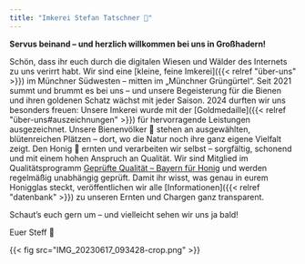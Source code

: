 ```yaml
---
title: "Imkerei Stefan Tatschner 🐝"
---
```


**Servus beinand – und herzlich willkommen bei uns in Großhadern!**

Schön, dass ihr euch durch die digitalen Wiesen und Wälder des Internets zu uns verirrt habt.
Wir sind eine [kleine, feine Imkerei]({{< relref "über-uns" >}}) im Münchner Südwesten – mitten im „Münchner Grüngürtel“.
Seit 2021 summt und brummt es bei uns – und unsere Begeisterung für die Bienen und ihren goldenen Schatz wächst mit jeder Saison.
2024 durften wir uns besonders freuen: Unsere Imkerei wurde mit der [Goldmedaille]({{< relref "über-uns#auszeichnungen" >}}) für hervorragende Leistungen ausgezeichnet.
Unsere Bienenvölker 🐝 stehen an ausgewählten, blütenreichen Plätzen – dort, wo die Natur noch ihre ganz eigene Vielfalt zeigt.
Den Honig 🍯 ernten und verarbeiten wir selbst – sorgfältig, schonend und mit einem hohen Anspruch an Qualität.
Wir sind Mitglied im Qualitätsprogramm [Geprüfte Qualität – Bayern für Honig](https://www.gq-bayern.de/) und werden regelmäßig unabhängig geprüft.
Damit ihr wisst, was genau in eurem Honigglas steckt, veröffentlichen wir alle [Informationen]({{< relref "datenbank" >}}) zu unseren Ernten und Chargen ganz transparent.

Schaut’s euch gern um – und vielleicht sehen wir uns ja bald!

Euer Steff 🐝

{{< fig src="IMG_20230617_093428-crop.png" >}}
